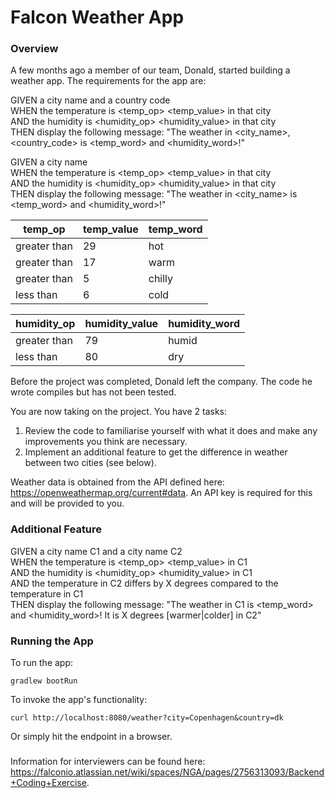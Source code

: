 # Falcon Weather App

### Overview

A few months ago a member of our team, Donald, started building a weather app. The requirements for the app are:

GIVEN a city name and a country code<br />
WHEN the temperature is <temp_op> <temp_value> in that city<br />
AND the humidity is <humidity_op> <humidity_value> in that city<br />
THEN display the following message: "The weather in <city_name>, <country_code> is <temp_word> and <humidity_word>!"<br />

GIVEN a city name<br />
WHEN the temperature is <temp_op> <temp_value> in that city<br />
AND the humidity is <humidity_op> <humidity_value> in that city<br />
THEN display the following message: "The weather in <city_name> is <temp_word> and <humidity_word>!"<br />

|temp_op     |temp_value|temp_word|
|------------|----------|---------|
|greater than|29        |hot      |
|greater than|17        |warm     |
|greater than|5         |chilly   |
|less than   |6         |cold     |

|humidity_op |humidity_value|humidity_word|
|------------|--------------|-------------|
|greater than|79            |humid        |
|less than   |80            |dry          |

Before the project was completed, Donald left the company. The code he wrote compiles but has not been tested.

You are now taking on the project. You have 2 tasks:

1. Review the code to familiarise yourself with what it does and make any improvements you think are necessary.
2. Implement an additional feature to get the difference in weather between two cities (see below).

Weather data is obtained from the API defined here: https://openweathermap.org/current#data. An API key is required for this and will be provided to you.

### Additional Feature

GIVEN a city name C1 and a city name C2<br />
WHEN the temperature is <temp_op> <temp_value> in C1<br />
AND the humidity is <humidity_op> <humidity_value> in C1<br />
AND the temperature in C2 differs by X degrees compared to the temperature in C1<br />
THEN display the following message: "The weather in C1 is <temp_word> and <humidity_word>! It is X degrees [warmer|colder] in C2"<br />

### Running the App

To run the app:
```
gradlew bootRun
```
To invoke the app's functionality:
```
curl http://localhost:8080/weather?city=Copenhagen&country=dk
```
Or simply hit the endpoint in a browser.

###

Information for interviewers can be found here: https://falconio.atlassian.net/wiki/spaces/NGA/pages/2756313093/Backend+Coding+Exercise.